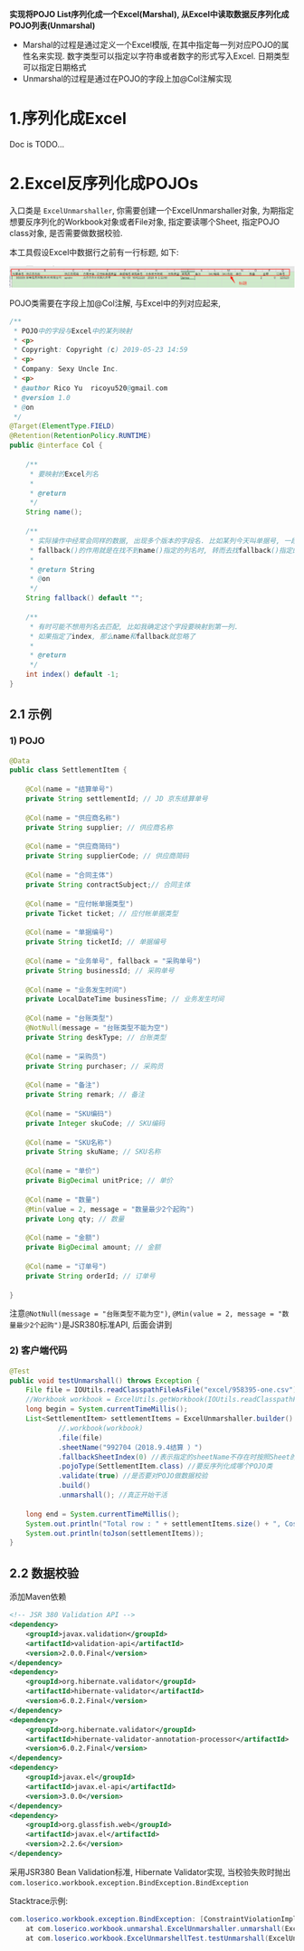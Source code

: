 **实现将POJO List序列化成一个Excel(Marshal), 从Excel中读取数据反序列化成POJO列表(Unmarshal)**

* Marshal的过程是通过定义一个Excel模版, 在其中指定每一列对应POJO的属性名来实现. 数字类型可以指定以字符串或者数字的形式写入Excel. 日期类型可以指定日期格式
* Unmarshal的过程是通过在POJO的字段上加@Col注解实现

# 1.序列化成Excel

Doc is TODO...

# 2.Excel反序列化成POJOs

入口类是 `ExcelUnmarshaller`, 你需要创建一个ExcelUnmarshaller对象, 为期指定想要反序列化的Workbook对象或者File对象, 指定要读哪个Sheet, 指定POJO class对象, 是否需要做数据校验.

本工具假设Excel中数据行之前有一行标题, 如下:

![1560083677585](assets/1560083677585.png)

POJO类需要在字段上加@Col注解, 与Excel中的列对应起来, 

```java
/**
 * POJO中的字段与Excel中的某列映射
 * <p>
 * Copyright: Copyright (c) 2019-05-23 14:59
 * <p>
 * Company: Sexy Uncle Inc.
 * <p>
 * @author Rico Yu  ricoyu520@gmail.com
 * @version 1.0
 * @on
 */
@Target(ElementType.FIELD)
@Retention(RetentionPolicy.RUNTIME)
public @interface Col {

	/**
	 * 要映射的Excel列名
	 * 
	 * @return
	 */
	String name();

	/**
	 * 实际操作中经常会同样的数据, 出现多个版本的字段名. 比如某列今天叫单据号, 一段时间后改成业务单号
	 * fallback()的作用就是在找不到name()指定的列名时, 转而去找fallback()指定的列
	 * 
	 * @return String
	 * @on
	 */
	String fallback() default "";

	/**
	 * 有时可能不想用列名去匹配, 比如我确定这个字段要映射到第一列. 
	 * 如果指定了index, 那么name和fallback就忽略了
	 * 
	 * @return
	 */
	int index() default -1;
}
```

## 2.1 示例

### 1) POJO

```java
@Data
public class SettlementItem {

	@Col(name = "结算单号")
	private String settlementId; // JD 京东结算单号

	@Col(name = "供应商名称")
	private String supplier; // 供应商名称

	@Col(name = "供应商简码")
	private String supplierCode; // 供应商简码

	@Col(name = "合同主体")
	private String contractSubject;// 合同主体

	@Col(name = "应付帐单据类型")
	private Ticket ticket; // 应付帐单据类型

	@Col(name = "单据编号")
	private String ticketId; // 单据编号

	@Col(name = "业务单号", fallback = "采购单号")
	private String businessId; // 采购单号

	@Col(name = "业务发生时间")
	private LocalDateTime businessTime; // 业务发生时间

	@Col(name = "台账类型")
	@NotNull(message = "台账类型不能为空")
	private String deskType; // 台账类型

	@Col(name = "采购员")
	private String purchaser; // 采购员

	@Col(name = "备注")
	private String remark; // 备注

	@Col(name = "SKU编码")
	private Integer skuCode; // SKU编码

	@Col(name = "SKU名称")
	private String skuName; // SKU名称

	@Col(name = "单价")
	private BigDecimal unitPrice; // 单价

    @Col(name = "数量")
	@Min(value = 2, message = "数量最少2个起购")
	private Long qty; // 数量

	@Col(name = "金额")
	private BigDecimal amount; // 金额

	@Col(name = "订单号")
	private String orderId; // 订单号

}
```

注意`@NotNull(message = "台账类型不能为空")`, `@Min(value = 2, message = "数量最少2个起购")`是JSR380标准API, 后面会讲到

### 2) 客户端代码

```java
@Test
public void testUnmarshall() throws Exception {
    File file = IOUtils.readClasspathFileAsFile("excel/958395-one.csv");
	//Workbook workbook = ExcelUtils.getWorkbook(IOUtils.readClasspathFileAsFile("excel/958395-one.csv"));
    long begin = System.currentTimeMillis();
    List<SettlementItem> settlementItems = ExcelUnmarshaller.builder()
            //.workbook(workbook)
            .file(file)
            .sheetName("992704（2018.9.4结算 ）")
            .fallbackSheetIndex(0) //表示指定的sheetName不存在时按照Sheet的Index获取Sheet
            .pojoType(SettlementItem.class) //要反序列化成哪个POJO类
            .validate(true) //是否要对POJO做数据校验
            .build()
            .unmarshall(); //真正开始干活
    
    long end = System.currentTimeMillis();
    System.out.println("Total row : " + settlementItems.size() + ", Cost " + (end - begin) + " miliseconds");
    System.out.println(toJson(settlementItems));
}
```

## 2.2 数据校验

添加Maven依赖

```xml
<!-- JSR 380 Validation API -->
<dependency>
    <groupId>javax.validation</groupId>
    <artifactId>validation-api</artifactId>
    <version>2.0.0.Final</version>
</dependency>
<dependency>
    <groupId>org.hibernate.validator</groupId>
    <artifactId>hibernate-validator</artifactId>
    <version>6.0.2.Final</version>
</dependency>
<dependency>
    <groupId>org.hibernate.validator</groupId>
    <artifactId>hibernate-validator-annotation-processor</artifactId>
    <version>6.0.2.Final</version>
</dependency>
<dependency>
    <groupId>javax.el</groupId>
    <artifactId>javax.el-api</artifactId>
    <version>3.0.0</version>
</dependency>
<dependency>
    <groupId>org.glassfish.web</groupId>
    <artifactId>javax.el</artifactId>
    <version>2.2.6</version>
</dependency>
```

采用JSR380 Bean Validation标准, Hibernate Validator实现, 当校验失败时抛出`com.loserico.workbook.exception.BindException.BindException`

Stacktrace示例:

```java
com.loserico.workbook.exception.BindException: [ConstraintViolationImpl{interpolatedMessage='台账类型不能为空', propertyPath=deskType, rootBeanClass=class com.loserico.workbook.pojo.SettlementItem, messageTemplate='台账类型不能为空'}]
	at com.loserico.workbook.unmarshal.ExcelUnmarshaller.unmarshall(ExcelUnmarshaller.java:124)
	at com.loserico.workbook.ExcelUnmarshellTest.testUnmarshall(ExcelUnmarshellTest.java:32)
```

